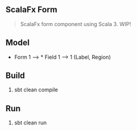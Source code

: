 ScalaFx Form
------------
>ScalaFx form component using Scala 3. WIP!

Model
-----
* Form 1 --> * Field 1 --> 1 (Label, Region)

Build
-----
1. sbt clean compile

Run
---
1. sbt clean run